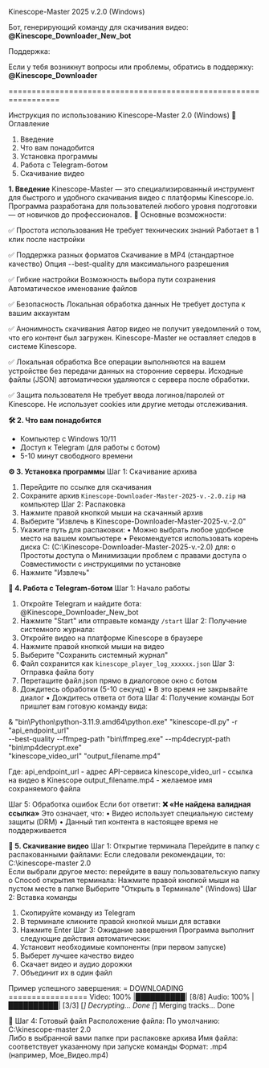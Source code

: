 Kinescope-Master 2025 v.2.0 (Windows)

Бот, генерирующий команду для скачивания видео:
**@Kinescope_Downloader_New_bot**

Поддержка:

Если у тебя возникнут вопросы или проблемы, обратись в поддержку:
**@Kinescope_Downloader**

=================================================================

Инструкция по использованию Kinescope-Master 2.0 (Windows)
📌 Оглавление
1. Введение
2. Что вам понадобится
3. Установка программы
4. Работа с Telegram-ботом
5. Скачивание видео

**1. Введение**
Kinescope-Master — это специализированный инструмент для быстрого и удобного скачивания видео с платформы Kinescope.io. Программа разработана для пользователей любого уровня подготовки — от новичков до профессионалов.
🔹 Основные возможности:

✅ Простота использования
Не требует технических знаний
Работает в 1 клик после настройки

✅ Поддержка разных форматов
Скачивание в MP4 (стандартное качество)
Опция --best-quality для максимального разрешения

✅ Гибкие настройки
Возможность выбора пути сохранения
Автоматическое именование файлов

✅ Безопасность
Локальная обработка данных
Не требует доступа к вашим аккаунтам

✅ Анонимность скачивания
Автор видео не получит уведомлений о том, что его контент был загружен.
Kinescope-Master не оставляет следов в системе Kinescope.

✅ Локальная обработка
Все операции выполняются на вашем устройстве без передачи данных на сторонние серверы.
Исходные файлы (JSON) автоматически удаляются с сервера после обработки.

✅ Защита пользователя
Не требует ввода логинов/паролей от Kinescope.
Не использует cookies или другие методы отслеживания.

**🛠 2. Что вам понадобится**
- Компьютер с Windows 10/11
- Доступ к Telegram (для работы с ботом)
- 5-10 минут свободного времени

**⚙️ 3. Установка программы**
Шаг 1: Скачивание архива
1. Перейдите по ссылке для скачивания
2. Сохраните архив `Kinescope-Downloader-Master-2025-v.-2.0.zip` на компьютер
Шаг 2: Распаковка
1. Нажмите правой кнопкой мыши на скачанный архив
2. Выберите "Извлечь в Kinescope-Downloader-Master-2025-v.-2.0"
3. Укажите путь для распаковки:
•	Можно выбрать любое удобное место на вашем компьютере
•	Рекомендуется использовать корень диска C: (C:\Kinescope-Downloader-Master-2025-v.-2.0) для:
o	Простоты доступа
o	Минимизации проблем с правами доступа
o	Совместимости с инструкциями по установке
4. Нажмите "Извлечь"

**🔧 4. Работа с Telegram-ботом**
Шаг 1: Начало работы
1. Откройте Telegram и найдите бота: 
@Kinescope_Downloader_New_bot
2. Нажмите "Start" или отправьте команду `/start`
Шаг 2: Получение системного журнала:
1. Откройте видео на платформе Kinescope в браузере
2. Нажмите правой кнопкой мыши на видео
3. Выберите "Сохранить системный журнал"
4. Файл сохранится как `kinescope_player_log_xxxxxx.json`
Шаг 3: Отправка файла боту
1. Перетащите файл.json прямо в диалоговое окно с ботом
2. Дождитесь обработки (5-10 секунд)
     • В это время не закрывайте диалог
     • Дождитесь ответа от бота
Шаг 4: Получение команды
        Бот пришлет вам готовую команду вида:

& "bin\Python\python-3.11.9.amd64\python.exe" "kinescope-dl.py" -r "api_endpoint_url"  
--best-quality --ffmpeg-path "bin\ffmpeg.exe" --mp4decrypt-path "bin\mp4decrypt.exe"   
"kinescope_video_url" "output_filename.mp4"                                            

Где:
api_endpoint_url - адрес API-сервиса
kinescope_video_url - ссылка на видео в Kinescope
output_filename.mp4 - желаемое имя сохраняемого файла

Шаг 5: Обработка ошибок
Если бот ответит:
**❌ «Не найдена валидная ссылка»**
Это означает, что:
• Видео использует специальную систему защиты (DRM)
• Данный тип контента в настоящее время не поддерживается

**💾 5. Скачивание видео**
Шаг 1: Открытие терминала
Перейдите в папку с распакованными файлами:
Если следовали рекомендации, то: C:\kinescope-master 2.0\
Если выбрали другое место: перейдите в вашу пользовательскую папку
o	Способ открытия терминала:
Нажмите правой кнопкой мыши на пустом месте в папке
Выберите "Открыть в Терминале" (Windows)
Шаг 2: Вставка команды
1. Скопируйте команду из Telegram
2. В терминале кликните правой кнопкой мыши для вставки
3. Нажмите Enter
Шаг 3: Ожидание завершения
Программа выполнит следующие действия автоматически:
1. Установит необходимые компоненты (при первом запуске)
2. Выберет лучшее качество видео
3. Скачает видео и аудио дорожки
4. Объединит их в один файл

Пример успешного завершения:
= DOWNLOADING =================
Video: 100% |██████████| [8/8]
Audio: 100% |██████████| [3/3]
[*] Decrypting... Done
[*] Merging tracks... Done

📁 Шаг 4: Готовый файл
Расположение файла:
По умолчанию: C:\kinescope-master 2.0\
Либо в выбранной вами папке при распаковке архива
Имя файла: соответствует указанному при запуске команды
Формат: .mp4 (например, Мое_Видео.mp4)

